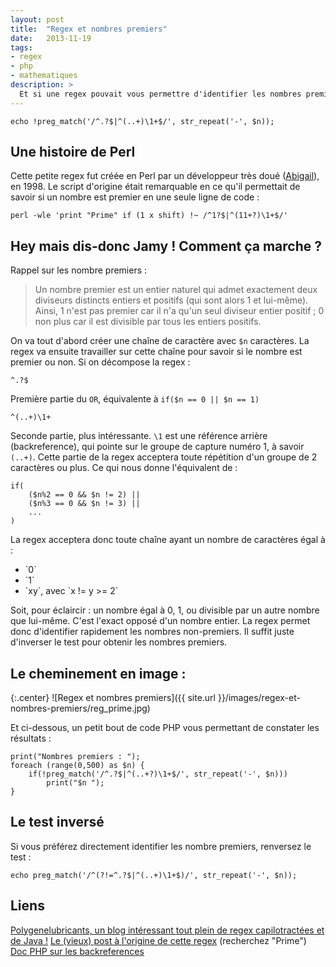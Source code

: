 ```yaml
---
layout: post
title:  "Regex et nombres premiers"
date:   2013-11-19
tags:
- regex
- php
- mathematiques
description: >
  Et si une regex pouvait vous permettre d'identifier les nombres premiers ?
---
```


	echo !preg_match('/^.?$|^(..+)\1+$/', str_repeat('-', $n));

## Une histoire de Perl

Cette petite regex fut créée en Perl par un développeur très doué ([Abigail](http://abigail.be/)), en 1998.
Le script d'origine était remarquable en ce qu'il permettait de savoir si un nombre est premier en une seule ligne de code :

	perl -wle 'print "Prime" if (1 x shift) !~ /^1?$|^(11+?)\1+$/'

## Hey mais dis-donc Jamy ! Comment ça marche ?

Rappel sur les nombre premiers :
> Un nombre premier est un entier naturel qui admet exactement deux diviseurs distincts entiers et positifs (qui sont alors 1 et lui-même). Ainsi, 1 n'est pas premier car il n'a qu'un seul diviseur entier positif ; 0 non plus car il est divisible par tous les entiers positifs.

On va tout d'abord créer une chaîne de caractère avec `$n` caractères. La regex va ensuite travailler sur cette chaîne pour savoir si le nombre est premier ou non.
Si on décompose la regex :

	^.?$
Première partie du `OR`, équivalente à `if($n == 0 || $n == 1)`

	^(..+)\1+
Seconde partie, plus intéressante. `\1` est une référence arrière (backreference), qui pointe sur le groupe de capture numéro 1, à savoir `(..+)`. Cette partie de la regex acceptera toute répétition d'un groupe de 2 caractères ou plus. Ce qui nous donne l'équivalent de :

	if(
		($n%2 == 0 && $n != 2) ||
		($n%3 == 0 && $n != 3) ||
		...
	)

La regex acceptera donc toute chaîne ayant un nombre de caractères égal à :
<ul>
	<li>`0`</li>
	<li>`1`</li>
	<li>`xy`, avec `x != y >= 2`</li>
</ul>
Soit, pour éclaircir : un nombre égal à 0, 1, ou divisible par un autre nombre que lui-même. C'est l'exact opposé d'un nombre entier.
La regex permet donc d'identifier rapidement les nombres non-premiers. Il suffit juste d'inverser le test pour obtenir les nombres premiers.

## Le cheminement en image :

{:.center}
![Regex et nombres premiers]({{ site.url }}/images/regex-et-nombres-premiers/reg_prime.jpg)

Et ci-dessous, un petit bout de code PHP vous permettant de constater les résultats :

	print("Nombres premiers : ");
	foreach (range(0,500) as $n) {
		if(!preg_match('/^.?$|^(..+?)\1+$/', str_repeat('-', $n)))
			print("$n ");
	}

## Le test inversé

Si vous préférez directement identifier les nombre premiers, renversez le test :

    echo preg_match('/^(?!=^.?$|^(..+)\1+$)/', str_repeat('-', $n));

## Liens
[Polygenelubricants, un blog intéressant tout plein de regex capilotractées et de Java !](http://www.polygenelubricants.com/)
[Le (vieux) post à l'origine de cette regex](http://diswww.mit.edu/bloom-picayune.mit.edu/perl/10138) (recherchez "Prime")
[Doc PHP sur les backreferences](http://www.php.net/manual/fr/regexp.reference.back-references.php)